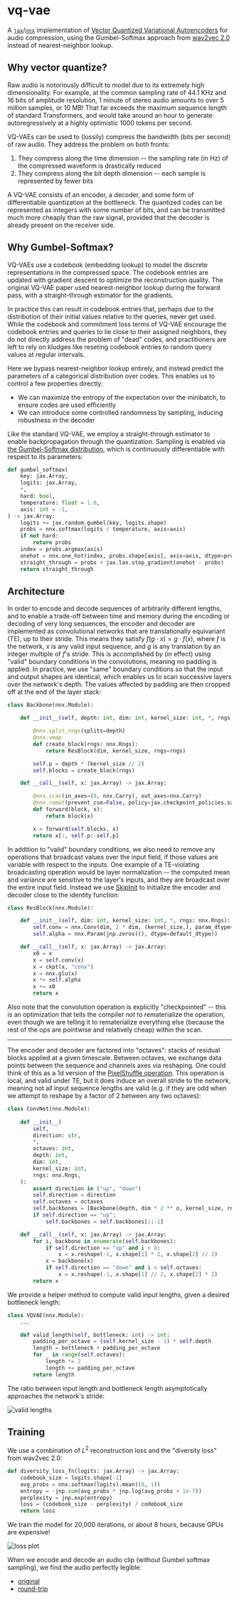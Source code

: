 # vq-vae
A [`jax`](https://jax.readthedocs.io/en/latest)/[`nnx`](https://flax.readthedocs.io/en/latest/why.html) implementation of 
[Vector Quantized Variational Autoencoders](https://arxiv.org/abs/1711.00937) for audio compression, using the 
Gumbel-Softmax approach from [wav2vec 2.0](https://arxiv.org/abs/2006.11477) instead of nearest-neighbor lookup. 

## Why vector quantize?
Raw audio is notoriously difficult to model due to its extremely high dimensionality. For example, at the common sampling 
rate of 44.1 KHz and 16 bits of amplitude resolution, 1 minute of stereo audio amounts to over 5 million samples, or 10 MB! 
That far exceeds the maximum sequence length of standard Transformers, and would take around an hour to generate 
autoregressively at a highly optimistic 1000 tokens per second. 

VQ-VAEs can be used to (lossily) compress the bandwidth (bits per second) of raw audio. They address the problem on both fronts:
1. They compress along the time dimension -- the sampling rate (in Hz) of the compressed waveform is drastically reduced
2. They compress along the bit depth dimension -- each sample is represented by fewer bits

A VQ-VAE consists of an encoder, a decoder, and some form of differentiable quantization at the bottleneck. The quantized codes
can be represented as integers with some number of bits, and can be transmitted much more cheaply than the raw signal, provided 
that the decoder is already present on the receiver side. 

## Why Gumbel-Softmax?
VQ-VAEs use a codebook (embedding lookup) to model the discrete representations in the compressed space. The codebook entries
are updated with gradient descent to optimize the reconstruction quality. The original VQ-VAE paper used nearest-neighbor lookup 
during the forward pass, with a straight-through estimator for the gradients. 

In practice this can result in codebook entries that, perhaps due to the distribution of their initial values relative to the 
queries, never get used. While the codebook and commitment loss terms of VQ-VAE encourage the codebook entries and queries to 
lie close to their assigned neighbors, they do not directly address the problem of "dead" codes, and practitioners are left to 
rely on kludges like reseting codebook entries to random query values at regular intervals. 

Here we bypass nearest-neighbor lookup entirely, and instead predict the parameters of a categorical distribution over codes. 
This enables us to control a few properties directly:
* We can maximize the entropy of the expectation over the minibatch, to ensure codes are used efficiently
* We can introduce some controlled randomness by sampling, inducing robustness in the decoder

Like the standard VQ-VAE, we employ a straight-through estimator to enable backpropagation through the quantization. 
Sampling is enabled via [the Gumbel-Softmax distribution](https://arxiv.org/abs/1611.01144), which is continuously differentiable
with respect to its parameters:
```python
def gumbel_softmax(
    key: jax.Array, 
    logits: jax.Array, 
    *,
    hard: bool,
    temperature: float = 1.0, 
    axis: int = -1,
) -> jax.Array:
    logits += jax.random.gumbel(key, logits.shape)
    probs = nnx.softmax(logits / temperature, axis=axis)
    if not hard:
        return probs
    index = probs.argmax(axis)
    onehot = nnx.one_hot(index, probs.shape[axis], axis=axis, dtype=probs.dtype)
    straight_through = probs + jax.lax.stop_gradient(onehot - probs)
    return straight_through
```

## Architecture
In order to encode and decode sequences of arbitrarily different lengths, and to enable a trade-off between time and memory
during the encoding or decoding of very long sequences, the encoder and decoder are implemented as convolutional networks 
that are translationally equivariant (TE), up to their stride. This means they satisfy $f(g \cdot x) = g \cdot f(x)$, where 
$f$ is the network, $x$ is any valid input sequence, and $g$ is any translation by an integer multiple of $f$'s stride. This 
is accomplished by (in effect) using "valid" boundary conditions in the convolutions, meaning no padding is applied. In 
practice, we use "same" boundary conditions so that the input and output shapes are identical, which enables us to scan 
successive layers over the network's depth. The values affected by padding are then cropped off at the end of the layer stack:
```python
class Backbone(nnx.Module):

    def __init__(self, depth: int, dim: int, kernel_size: int, *, rngs: nnx.Rngs):

        @nnx.split_rngs(splits=depth)
        @nnx.vmap
        def create_block(rngs: nnx.Rngs):
            return ResBlock(dim, kernel_size, rngs=rngs)

        self.p = depth * (kernel_size // 2)
        self.blocks = create_block(rngs)

    def __call__(self, x: jax.Array) -> jax.Array:

        @nnx.scan(in_axes=(0, nnx.Carry), out_axes=nnx.Carry)
        @nnx.remat(prevent_cse=False, policy=jax.checkpoint_policies.save_only_these_names("conv"))
        def forward(block, x):
            return block(x)

        x = forward(self.blocks, x)
        return x[:, self.p:-self.p]
```
In addition to "valid" boundary conditions, we also need to remove any operations that broadcast values over the input 
field, if those values are variable with respect to the inputs. One example of a TE-violating broadcasting operation would 
be layer normalization -- the computed mean and variance are sensitive to the layer's inputs, and they are broadcast over 
the entire input field. Instead we use [SkipInit](https://arxiv.org/abs/2002.10444) to initialize the encoder and decoder
close to the identity function:
```python
class ResBlock(nnx.Module):

    def __init__(self, dim: int, kernel_size: int, *, rngs: nnx.Rngs):
        self.conv = nnx.Conv(dim, 2 * dim, (kernel_size,), param_dtype=default_dtype, rngs=rngs)
        self.alpha = nnx.Param(jnp.zeros((), dtype=default_dtype))

    def __call__(self, x: jax.Array) -> jax.Array:
        x0 = x
        x = self.conv(x)
        x = ckpt(x, "conv")
        x = nnx.glu(x)
        x *= self.alpha
        x += x0
        return x
```
Also note that the convolution operation is explicitly "checkpointed" -- this is an optimization that tells the compiler
*not* to rematerialize the operation, even though we are telling it to rematerialize everything else (because the rest of 
the ops are pointwise and relatively cheap) within the scan. 

---

The encoder and decoder are factored into "octaves": stacks of residual blocks applied at a given timescale. Between octaves,
we exchange data points between the sequence and channels axes via reshaping. One could think of this as a 1d version of the
[PixelShuffle operation](https://arxiv.org/abs/1609.05158). This operation is local, and valid under TE, but it does induce
an overall stride to the network, meaning not all input sequence lengths are valid (e.g. if they are odd when we attempt to 
reshape by a factor of 2 between any two octaves):
```python
class ConvNet(nnx.Module):
    
    def __init__(
        self, 
        direction: str,
        *, 
        octaves: int, 
        depth: int, 
        dim: int, 
        kernel_size: int, 
        rngs: nnx.Rngs,
    ):
        assert direction in ("up", "down")
        self.direction = direction
        self.octaves = octaves
        self.backbones = [Backbone(depth, dim * 2 ** o, kernel_size, rngs=rngs) for o in range(octaves + 1)]
        if self.direction == "up":
            self.backbones = self.backbones[::-1]

    def __call__(self, x: jax.Array) -> jax.Array:
        for i, backbone in enumerate(self.backbones):
            if self.direction == "up" and i > 0:
                x = x.reshape(-1, x.shape[1] * 2, x.shape[2] // 2)
            x = backbone(x)
            if self.direction == "down" and i < self.octaves:
                x = x.reshape(-1, x.shape[1] // 2, x.shape[2] * 2)
        return x
```
We provide a helper method to compute valid input lengths, given a desired bottleneck length:
```python
class VQVAE(nnx.Module):
    ...

    def valid_length(self, bottleneck: int) -> int:
        padding_per_octave = (self.kernel_size - 1) * self.depth
        length = bottleneck + padding_per_octave
        for _ in range(self.octaves):
            length *= 2
            length += padding_per_octave
        return length
```
The ratio between input length and bottleneck length asymptotically approaches the network's stride:

![valid lengths](valid_lengths.png)

## Training
We use a combination of $L^2$ reconstruction loss and the "diversity loss" from wav2vec 2.0:
```python
def diversity_loss_fn(logits: jax.Array) -> jax.Array:
    codebook_size = logits.shape[-1]
    avg_probs = nnx.softmax(logits).mean((0, 1))
    entropy = -jnp.sum(avg_probs * jnp.log(avg_probs + 1e-7))
    perplexity = jnp.exp(entropy)
    loss = (codebook_size - perplexity) / codebook_size
    return loss
```
We train the model for 20,000 iterations, or about 8 hours, because GPUs are expensive!

![loss plot](loss_plot.png)

When we encode and decode an audio clip (without Gumbel softmax sampling), we find the audio perfectly legible:
* [original](original.wav)
* [round-trip](round-trip.wav)
